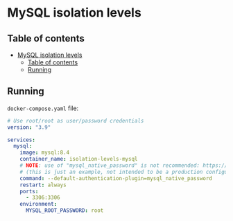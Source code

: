 # MySQL isolation levels

## Table of contents

- [MySQL isolation levels](#mysql-isolation-levels)
  - [Table of contents](#table-of-contents)
  - [Running](#running)

## Running

`docker-compose.yaml` file:

```yaml
# Use root/root as user/password credentials
version: "3.9"

services:
  mysql:
    image: mysql:8.4
    container_name: isolation-levels-mysql
    # NOTE: use of "mysql_native_password" is not recommended: https://dev.mysql.com/doc/refman/8.0/en/upgrading-from-previous-series.html#upgrade-caching-sha2-password
    # (this is just an example, not intended to be a production configuration)
    command: --default-authentication-plugin=mysql_native_password
    restart: always
    ports:
      - 3306:3306
    environment:
      MYSQL_ROOT_PASSWORD: root
```
